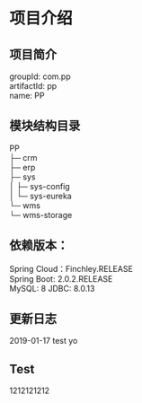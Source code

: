 # 项目介绍
## 项目简介
groupId: com.pp  
artifactId: pp  
name: PP  
## 模块结构目录
PP  
├─ crm  
├─ erp  
├─ sys  
│	├─ sys-config  
│	└─ sys-eureka  
└─ wms  
 	└─ wms-storage  
## 依赖版本：  
Spring Cloud：Finchley.RELEASE  
Spring Boot: 2.0.2.RELEASE  
MySQL: 8
JDBC: 8.0.13
## 更新日志
2019-01-17 test yo
## Test
1212121212